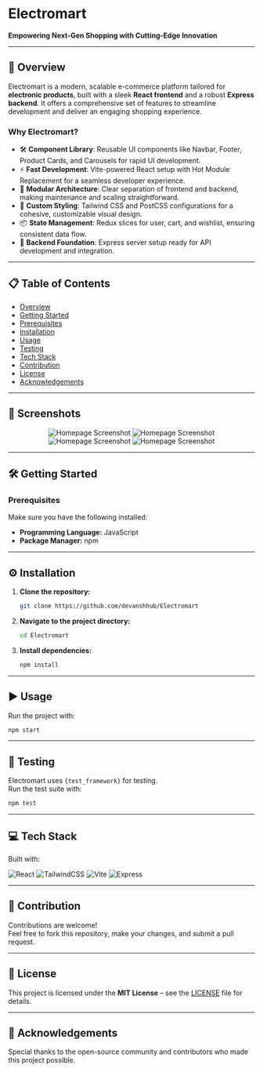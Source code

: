 # Electromart  
**Empowering Next-Gen Shopping with Cutting-Edge Innovation**  

---

## 🚀 Overview  
Electromart is a modern, scalable e-commerce platform tailored for **electronic products**, built with a sleek **React frontend** and a robust **Express backend**. It offers a comprehensive set of features to streamline development and deliver an engaging shopping experience.  

### Why Electromart?  
- 🛠 **Component Library**: Reusable UI components like Navbar, Footer, Product Cards, and Carousels for rapid UI development.  
- ⚡ **Fast Development**: Vite-powered React setup with Hot Module Replacement for a seamless developer experience.  
- 🧩 **Modular Architecture**: Clear separation of frontend and backend, making maintenance and scaling straightforward.  
- 🎨 **Custom Styling**: Tailwind CSS and PostCSS configurations for a cohesive, customizable visual design.  
- 📦 **State Management**: Redux slices for user, cart, and wishlist, ensuring consistent data flow.  
- 🔧 **Backend Foundation**: Express server setup ready for API development and integration.  

---

## 📋 Table of Contents  
- [Overview](#-overview)  
- [Getting Started](#-getting-started)  
- [Prerequisites](#-prerequisites)  
- [Installation](#-installation)  
- [Usage](#-usage)  
- [Testing](#-testing)  
- [Tech Stack](#-tech-stack)  
- [Contribution](#-contribution)  
- [License](#-license)  
- [Acknowledgements](#-acknowledgements)  

---

## 📸 Screenshots 

<p align="center">
  <img src="/Screenshots of UI/Screenshot 2025-08-31 102506.png" alt="Homepage Screenshot" />
  <img src="/Screenshots of UI/Screenshot 2025-08-31 102413.png" alt="Homepage Screenshot" />
  <img src="/Screenshots of UI/Screenshot 2025-08-31 102433.png" alt="Homepage Screenshot" />
  <img src="/Screenshots of UI/Screenshot 2025-08-31 102446.png" alt="Homepage Screenshot" />
</p>

---

## 🛠 Getting Started  

### Prerequisites  
Make sure you have the following installed:  
- **Programming Language:** JavaScript  
- **Package Manager:** npm  

---

## ⚙️ Installation  

1. **Clone the repository:**  
   ```bash
   git clone https://github.com/devanshhub/Electromart
   ```

2. **Navigate to the project directory:**  
   ```bash
   cd Electromart
   ```

3. **Install dependencies:**  
   ```bash
   npm install
   ```

---

## ▶️ Usage  

Run the project with:  
```bash
npm start
```

---

## 🧪 Testing  

Electromart uses `{test_framework}` for testing.  
Run the test suite with:  
```bash
npm test
```

---

## 💻 Tech Stack  

Built with:  

![React](https://img.shields.io/badge/React-20232A?style=for-the-badge&logo=react&logoColor=61DAFB)
![TailwindCSS](https://img.shields.io/badge/TailwindCSS-38B2AC?style=for-the-badge&logo=tailwind-css&logoColor=white)
![Vite](https://img.shields.io/badge/Vite-646CFF?style=for-the-badge&logo=vite&logoColor=FFD62E)
![Express](https://img.shields.io/badge/Express.js-404D59?style=for-the-badge)

---

## 🤝 Contribution  

Contributions are welcome!  
Feel free to fork this repository, make your changes, and submit a pull request.  

---

## 📜 License  

This project is licensed under the **MIT License** – see the [LICENSE](LICENSE) file for details.  

---

## 🙌 Acknowledgements  

Special thanks to the open-source community and contributors who made this project possible.  
